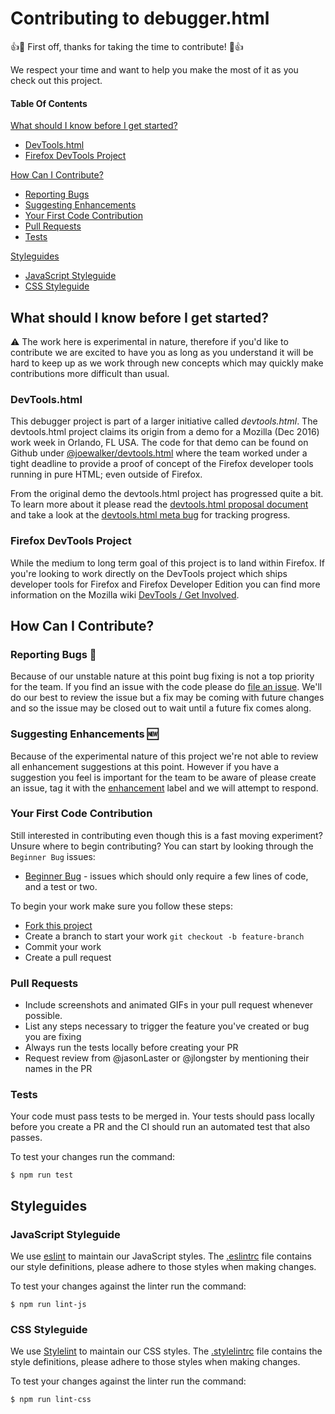 # Contributing to debugger.html

:+1::tada: First off, thanks for taking the time to contribute! :tada::+1:

We respect your time and want to help you make the most of it as you check out this project.

#### Table Of Contents

[What should I know before I get started?](#what-should-i-know-before-i-get-started)
  * [DevTools.html](#devtools.html)
  * [Firefox DevTools Project](#firefox-devtools-project)

[How Can I Contribute?](#how-can-i-contribute)
  * [Reporting Bugs](#reporting-bugs)
  * [Suggesting Enhancements](#suggesting-enhancements)
  * [Your First Code Contribution](#your-first-code-contribution)
  * [Pull Requests](#pull-requests)
  * [Tests](#tests)

[Styleguides](#styleguides)
  * [JavaScript Styleguide](#javascript-styleguide)
  * [CSS Styleguide](#css-styleguide)

## What should I know before I get started?

:warning: The work here is experimental in nature, therefore if you'd like to contribute we are excited to have you as long as you understand it will be hard to keep up as we work through new concepts which may quickly make contributions more difficult than usual.

### DevTools.html

This debugger project is part of a larger initiative called _devtools.html_.  The devtools.html project claims its origin from a demo for a Mozilla (Dec 2016) work week in Orlando, FL USA.  The code for that demo can be found on Github under [@joewalker/devtools.html](https://github.com/joewalker/devtools.html) where the team worked under a tight deadline to provide a proof of concept of the Firefox developer tools running in pure HTML; even outside of Firefox.

From the original demo the devtools.html project has progressed quite a bit.  To learn more about it please read the [devtools.html proposal document](https://docs.google.com/document/d/1_5aerWTN_GVofr6YQVjmJlaGfZ4nv5YKZmdGHewfTpE/edit#heading=h.dw3amfbdp0lh) and take a look at the [devtools.html meta bug](https://bugzilla.mozilla.org/show_bug.cgi?id=1263750) for tracking progress.

### Firefox DevTools Project

While the medium to long term goal of this project is to land within Firefox.  If you're looking to work directly on the DevTools project which ships developer tools for Firefox and Firefox Developer Edition you can find more information on the Mozilla wiki [DevTools / Get Involved](https://wiki.mozilla.org/DevTools/GetInvolved).


## How Can I Contribute?

### Reporting Bugs :bug:

Because of our unstable nature at this point bug fixing is not a top priority for the team.  If you find an issue with the code please do [file an issue](https://github.com/jlongster/debugger.html/issues/new).  We'll do our best to review the issue but a fix may be coming with future changes and so the issue may be closed out to wait until a future fix comes along.

### Suggesting Enhancements :new:

Because of the experimental nature of this project we're not able to review all enhancement suggestions at this point.  However if you have a suggestion you feel is important for the team to be aware of please create an issue, tag it with the [enhancement](https://github.com/jlongster/debugger.html/issues?q=is%3Aopen+is%3Aissue+label%3Aenhancement) label and we will attempt to respond.

### Your First Code Contribution

Still interested in contributing even though this is a fast moving experiment?  Unsure where to begin contributing? You can start by looking through the `Beginner Bug` issues:

* [Beginner Bug](https://github.com/jlongster/debugger.html/issues?q=is%3Aissue+is%3Aopen+label%3A%22Beginner+Bug%22) - issues which should only require a few lines of code, and a test or two.

To begin your work make sure you follow these steps:

* [Fork this project](https://github.com/jlongster/debugger.html#fork-destination-box)
* Create a branch to start your work `git checkout -b feature-branch`
* Commit your work
* Create a pull request

### Pull Requests

* Include screenshots and animated GIFs in your pull request whenever possible.
* List any steps necessary to trigger the feature you've created or bug you are fixing
* Always run the tests locally before creating your PR
* Request review from @jasonLaster or @jlongster by mentioning their names in the PR

### Tests

Your code must pass tests to be merged in.  Your tests should pass locally before you create a PR and the CI should run an automated test that also passes.

To test your changes run the command:

```
$ npm run test
```


## Styleguides

### JavaScript Styleguide

We use [eslint](http://eslint.org/) to maintain our JavaScript styles.  The [.eslintrc](https://github.com/jlongster/debugger.html/blob/master/.eslintrc) file contains our style definitions, please adhere to those styles when making changes.

To test your changes against the linter run the command:

```
$ npm run lint-js
```

### CSS Styleguide

We use [Stylelint](http://stylelint.io/) to maintain our CSS styles.  The [.stylelintrc](https://github.com/jlongster/debugger.html/blob/master/.stylelintrc) file contains the style definitions, please adhere to those styles when making changes.

To test your changes against the linter run the command:

```
$ npm run lint-css
```
